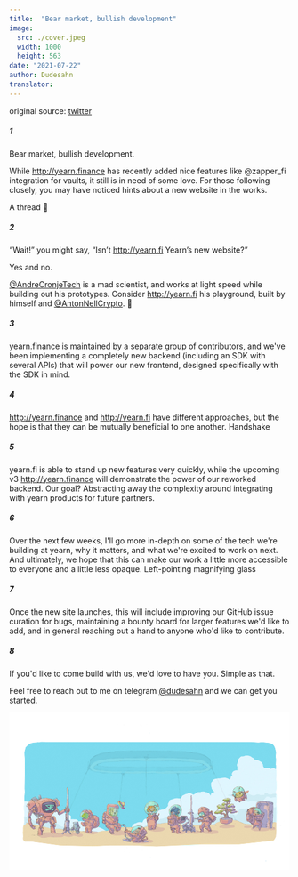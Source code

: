 ```yaml
---
title:  "Bear market, bullish development"
image:
  src: ./cover.jpeg
  width: 1000
  height: 563
date: "2021-07-22"
author: Dudesahn
translator:
---
```


original source: [twitter](https://twitter.com/dudesahn/status/1417898521685078016)

##### 1

Bear market, bullish development.

While http://yearn.finance has recently added nice features like
@zapper_fi
integration for vaults, it still is in need of some love. For those following closely, you may have noticed hints about a new website in the works.

A thread 🧵

##### 2

“Wait!” you might say, “Isn’t http://yearn.fi Yearn’s new website?”

Yes and no.

[@AndreCronjeTech](https://twitter.com/AndreCronjeTech) is a mad scientist, and works at light speed while building out his prototypes. Consider http://yearn.fi his playground, built by himself and [@AntonNellCrypto](https://twitter.com/AntonNellCrypto). 🧪

##### 3

yearn.finance is maintained by a separate group of contributors, and we've been implementing a completely new backend (including an SDK with several APIs) that will power our new frontend, designed specifically with the SDK in mind.

##### 4

http://yearn.finance and http://yearn.fi have different approaches, but the hope is that they can be mutually beneficial to one another. Handshake

##### 5

yearn.fi is able to stand up new features very quickly, while the upcoming v3 http://yearn.finance will demonstrate the power of our reworked backend. Our goal? Abstracting away the complexity around integrating with yearn products for future partners.

##### 6

Over the next few weeks, I'll go more in-depth on some of the tech we're building at yearn, why it matters, and what we're excited to work on next. And ultimately, we hope that this can make our work a little more accessible to everyone and a little less opaque. Left-pointing magnifying glass

##### 7

Once the new site launches, this will include improving our GitHub issue curation for bugs, maintaining a bounty board for larger features we'd like to add, and in general reaching out a hand to anyone who'd like to contribute.

##### 8

If you'd like to come build with us, we'd love to have you. Simple as that.

Feel free to reach out to me on telegram
[@dudesahn](https://twitter.com/dudesahn) and we can get you started.

![](image1.jpeg?w=1000&h=563)